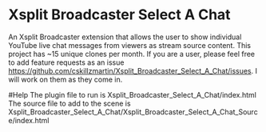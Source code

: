 # Xsplit Broadcaster Select A Chat
An Xsplit Broadcaster extension that allows the user to show individual YouTube live chat messages from viewers as stream source content.
This project has ~15 unique clones per month.
If you are a user, please feel free to add feature requests as an issue https://github.com/cskillzmartin/Xsplit_Broadcaster_Select_A_Chat/issues. 
I will work on them as they come in. 

#Help
The plugin file to run is Xsplit_Broadcaster_Select_A_Chat/index.html
The source file to add to the scene is Xsplit_Broadcaster_Select_A_Chat/Xsplit_Broadcaster_Select_A_Chat_Source/index.html

